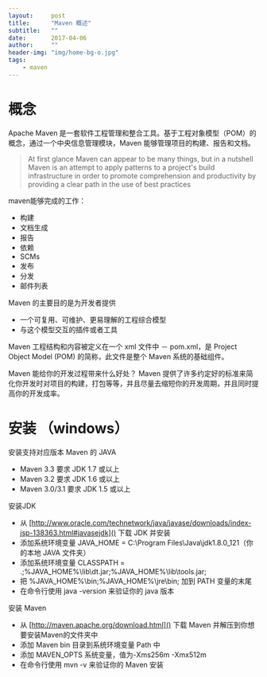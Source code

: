 ```yaml
---
layout:     post
title:      "Maven 概述"
subtitle:   ""
date:       2017-04-06
author:     ""
header-img: "img/home-bg-o.jpg"
tags: 
    - maven
---
```


# 概念
Apache Maven 是一套软件工程管理和整合工具。基于工程对象模型（POM）的概念，通过一个中央信息管理模块，Maven 能够管理项目的构建、报告和文档。
> At first glance Maven can appear to be many things, but in a nutshell Maven is an attempt to apply patterns to a project's build infrastructure in order to promote comprehension and productivity by providing a clear path in the use of best practices

maven能够完成的工作：
* 构建
* 文档生成
* 报告
* 依赖
* SCMs
* 发布
* 分发
* 邮件列表

Maven 的主要目的是为开发者提供
* 一个可复用、可维护、更易理解的工程综合模型
* 与这个模型交互的插件或者工具

Maven 工程结构和内容被定义在一个 xml 文件中 － pom.xml，是 Project Object Model (POM) 的简称，此文件是整个 Maven 系统的基础组件。

Maven 能给你的开发过程带来什么好处？
Maven 提供了许多约定好的标准来简化你开发时对项目的构建，打包等等，并且尽量去缩短你的开发周期，并且同时提高你的开发成率。

# 安装 （windows）
安装支持对应版本 Maven 的 JAVA
* Maven 3.3 要求 JDK 1.7 或以上
* Maven 3.2 要求 JDK 1.6 或以上
* Maven 3.0/3.1 要求 JDK 1.5 或以上

安装JDK
* 从 [http://www.oracle.com/technetwork/java/javase/downloads/index-jsp-138363.html#javasejdk]() 下载 JDK 并安装
* 添加系统环境变量 JAVA_HOME = C:\Program Files\Java\jdk1.8.0_121（你的本地 JAVA 文件夹）
* 添加系统环境变量 CLASSPATH = .;%JAVA_HOME%\lib\dt.jar;%JAVA_HOME%\lib\tools.jar;
* 把 %JAVA_HOME%\bin;%JAVA_HOME%\jre\bin; 加到 PATH 变量的末尾
* 在命令行使用 java -version 来验证你的 java 版本

安装 Maven
* 从 [http://maven.apache.org/download.html]() 下载 Maven 并解压到你想要安装Maven的文件夹中
* 添加 Maven bin 目录到系统环境变量 Path 中
* 添加 MAVEN_OPTS 系统变量，值为-Xms256m -Xmx512m
* 在命令行使用 mvn -v 来验证你的 Maven 安装